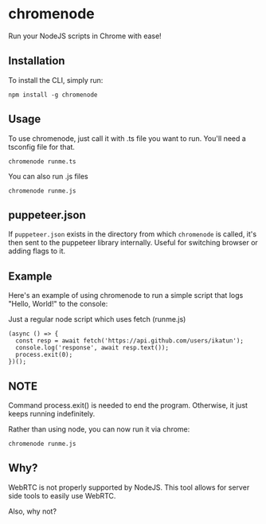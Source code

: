 # chromenode

Run your NodeJS scripts in Chrome with ease!

## Installation

To install the CLI, simply run:

```
npm install -g chromenode
```

## Usage

To use chromenode, just call it with .ts file you want to run. You'll need a tsconfig file for that.
```
chromenode runme.ts
```

You can also run .js files 
```
chromenode runme.js
```

## puppeteer.json
If `puppeteer.json` exists in the directory from which `chromenode` is called,
it's then sent to the puppeteer library internally.
Useful for switching browser or adding flags to it.

## Example

Here's an example of using chromenode to run a simple script that logs "Hello, World!" to the console:

Just a regular node script which uses fetch (runme.js)
```
(async () => {
  const resp = await fetch('https://api.github.com/users/ikatun');
  console.log('response', await resp.text());
  process.exit(0);
})();
```

## NOTE
Command process.exit() is needed to end the program.
Otherwise, it just keeps running indefinitely.

Rather than using node, you can now run it via chrome:
```
chromenode runme.js
```

## Why?
WebRTC is not properly supported by NodeJS.
This tool allows for server side tools to easily use WebRTC.

Also, why not?
